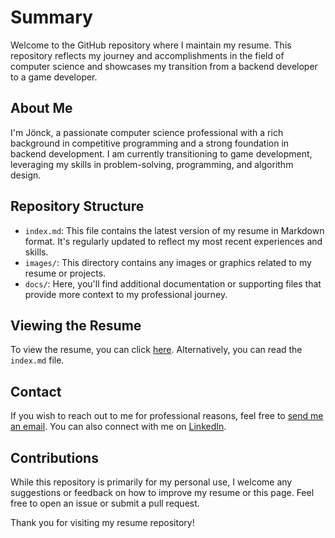 # Summary

Welcome to the GitHub repository where I maintain my resume. This repository reflects my journey and accomplishments in the field of computer science and showcases my transition from a backend developer to a game developer.

## About Me

I'm Jönck, a passionate computer science professional with a rich background in competitive programming and a strong foundation in backend development. I am currently transitioning to game development, leveraging my skills in problem-solving, programming, and algorithm design.

## Repository Structure

- `index.md`: This file contains the latest version of my resume in Markdown format. It's regularly updated to reflect my most recent experiences and skills.
- `images/`: This directory contains any images or graphics related to my resume or projects.
- `docs/`: Here, you'll find additional documentation or supporting files that provide more context to my professional journey.

## Viewing the Resume

To view the resume, you can click [here](https://jonckjunior.github.io/resume/). Alternatively, you can read the `index.md` file.

## Contact

If you wish to reach out to me for professional reasons, feel free to [send me an email](mailto:jonckjuniorr@gmail.com). You can also connect with me on [LinkedIn](https://www.linkedin.com/in/adilson-jonck-60243b53/).

## Contributions

While this repository is primarily for my personal use, I welcome any suggestions or feedback on how to improve my resume or this page. Feel free to open an issue or submit a pull request.

Thank you for visiting my resume repository!
